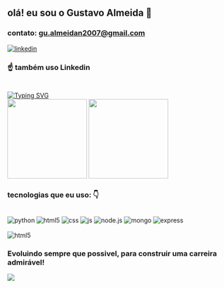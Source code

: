## olá! eu sou o Gustavo Almeida 👋

### contato: gu.almeidan2007@gmail.com

[![linkedin](https://img.shields.io/badge/LinkedIn-0077B5?style=for-the-badge&logo=linkedin&logoColor=white)](https://www.linkedin.com/in/gustavo-almeida-bb1088264/)
### ☝️ também uso Linkedin




#

<a href="https://git.io/typing-svg"><img src="https://readme-typing-svg.demolab.com?font=Fira+color=Orange+Code&pause=1000&width=700&lines=Seja bem vindo! sou um programador fullstack freelancer!" alt="Typing SVG" /></a><br>
<img height="180em" src= "https://github-readme-stats.vercel.app/api?username=GustavoAlmeidaPuff&show_icons=true&theme=onedark"/>
<img height="180em" src="https://github-readme-stats.vercel.app/api/top-langs/?username=GustavoAlmeidaPuff&layout=compact&langs_count=6&theme=onedark"/>

### tecnologias que eu uso: 👇

<div style ="display: inline_block" ><br/>
    <img align="cnter" alt="python" src= "https://img.shields.io/badge/Python-3776AB?style=for-the-badge&logo=python&logoColor=white">
    <img align="cnter" alt="html5" src= "https://img.shields.io/badge/HTML5-E34F26?style=for-the-badge&logo=html5&logoColor=white">
    <img align="cnter" alt="css" src= "https://img.shields.io/badge/CSS3-1572B6?style=for-the-badge&logo=css3&logoColor=white">
    <img align="cnter" alt="js" src= "https://img.shields.io/badge/JavaScript-F7DF1E?style=for-the-badge&logo=javascript&logoColor=black">
    <img align="cnter" alt="node.js" src= "https://img.shields.io/badge/Node.js-43853D?style=for-the-badge&logo=node.js&logoColor=white">
    <img align="cnter" alt="mongo" src= "https://img.shields.io/badge/MongoDB-4EA94B?style=for-the-badge&logo=mongodb&logoColor=white">
    <img align="cnter" alt="express" src= "https://img.shields.io/badge/Express.js-404D59?style=for-the-badge">
<div/><br>
<div>
     <img align="cnter" alt="html5" src= "https://img.shields.io/badge/Visual_Studio_Code-0078D4?style=for-the-badge&logo=visual%20studio%20code&logoColor=white"
</div>

### Evoluindo sempre que possivel, para construir uma carreira admirável!

[![](https://visitcount.itsvg.in/api?id=GustavoAlmeidaPuff&label=Profile%20Views&icon=0&pretty=false)](https://visitcount.itsvg.in)
